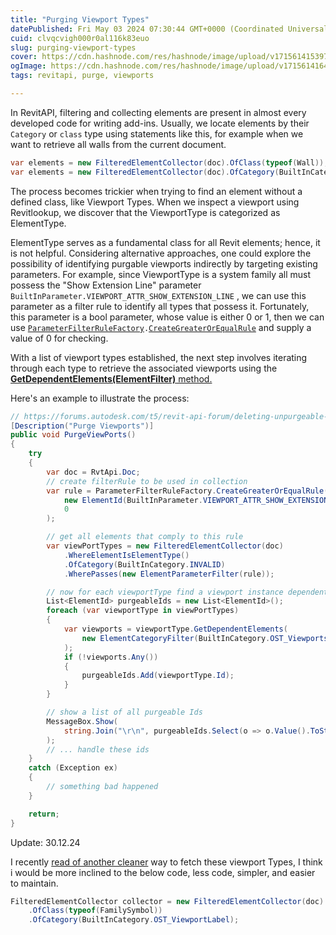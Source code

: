 ```yaml
---
title: "Purging Viewport Types"
datePublished: Fri May 03 2024 07:30:44 GMT+0000 (Coordinated Universal Time)
cuid: clvqcvigh000r0al116k83euo
slug: purging-viewport-types
cover: https://cdn.hashnode.com/res/hashnode/image/upload/v1715614153970/05e951cd-91aa-4fdf-9679-b02f89122a05.png
ogImage: https://cdn.hashnode.com/res/hashnode/image/upload/v1715614164133/2a57e8ed-b39b-40d9-af4d-b329da73ca87.png
tags: revitapi, purge, viewports

---
```


In RevitAPI, filtering and collecting elements are present in almost every developed code for writing add-ins. Usually, we locate elements by their `Category` or `class` type using statements like this, for example when we want to retrieve all walls from the current document.

```csharp
var elements = new FilteredElementCollector(doc).OfClass(typeof(Wall));
var elements = new FilteredElementCollector(doc).OfCategory(BuiltInCategory.OST_Walls);
```

The process becomes trickier when trying to find an element without a defined class, like Viewport Types. When we inspect a viewport using Revitlookup, we discover that the ViewportType is categorized as ElementType.

ElementType serves as a fundamental class for all Revit elements; hence, it is not helpful. Considering alternative approaches, one could explore the possibility of identifying purgable viewports indirectly by targeting existing parameters. For example, since ViewportType is a system family all must possess the "Show Extension Line" parameter `BuiltInParameter.VIEWPORT_ATTR_SHOW_EXTENSION_LINE` , we can use this parameter as a filter rule to identify all types that possess it. Fortunately, this parameter is a bool parameter, whose value is either 0 or 1, then we can use [`ParameterFilterRuleFactory`](https://www.revitapidocs.com/2016/f17be87a-a682-5fcc-8ebc-1449952461ff.htm)`.`[`CreateGreaterOrEqualRule`](https://www.revitapidocs.com/2016/f17be87a-a682-5fcc-8ebc-1449952461ff.htm) and supply a value of 0 for checking.

With a list of viewport types established, the next step involves iterating through each type to retrieve the associated viewports using the [**GetDependentElements(ElementFilter)** method.](https://www.revitapidocs.com/2024/56e875d3-014b-a996-69c3-e6ed9b885f5c.htm)

Here's an example to illustrate the process:

```csharp
// https://forums.autodesk.com/t5/revit-api-forum/deleting-unpurgeable-viewport-types-through-api/td-p/8790238
[Description("Purge Viewports")]
public void PurgeViewPorts()
{
    try
    {
        var doc = RvtApi.Doc;
        // create filterRule to be used in collection
        var rule = ParameterFilterRuleFactory.CreateGreaterOrEqualRule(
            new ElementId(BuiltInParameter.VIEWPORT_ATTR_SHOW_EXTENSION_LINE),
            0
        );

        // get all elements that comply to this rule
        var viewPortTypes = new FilteredElementCollector(doc)
            .WhereElementIsElementType()
            .OfCategory(BuiltInCategory.INVALID)
            .WherePasses(new ElementParameterFilter(rule));

        // now for each viewportType find a viewport instance dependent
        List<ElementId> purgeableIds = new List<ElementId>();
        foreach (var viewportType in viewPortTypes)
        {
            var viewports = viewportType.GetDependentElements(
                new ElementCategoryFilter(BuiltInCategory.OST_Viewports)
            );
            if (!viewports.Any())
            {
                purgeableIds.Add(viewportType.Id);
            }
        }

        // show a list of all purgeable Ids
        MessageBox.Show(
            string.Join("\r\n", purgeableIds.Select(o => o.Value().ToString()))
        );
        // ... handle these ids
    }
    catch (Exception ex)
    {
        // something bad happened
    }

    return;
}   
```

Update: 30.12.24

I recently [read of another cleaner](https://forums.autodesk.com/t5/revit-api-forum/change-viewport-type-via-api/m-p/13234218/highlight/true#M83138) way to fetch these viewport Types, I think i would be more inclined to the below code, less code, simpler, and easier to maintain.

```csharp
FilteredElementCollector collector = new FilteredElementCollector(doc)
    .OfClass(typeof(FamilySymbol))
    .OfCategory(BuiltInCategory.OST_ViewportLabel);
```